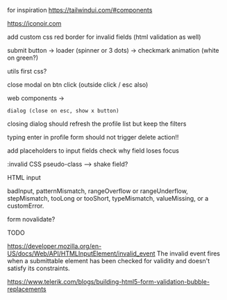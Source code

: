 for inspiration https://tailwindui.com/#components

https://iconoir.com

add custom css red border for invalid fields (html validation as well)

submit button -> loader (spinner or 3 dots) -> checkmark animation (white on
green?)

utils first css?

close modal on btn click (outside click / esc also)

web components ->

    dialog (close on esc, show x button)

closing dialog should refresh the profile list but keep the filters

typing enter in profile form should not trigger delete action!!

add placeholders to input fields check why field loses focus

:invalid CSS pseudo-class --> shake field?

HTML input


badInput, patternMismatch, rangeOverflow or rangeUnderflow, stepMismatch,
tooLong or tooShort, typeMismatch, valueMissing, or a customError.

form novalidate?

TODO



https://developer.mozilla.org/en-US/docs/Web/API/HTMLInputElement/invalid_event
The invalid event fires when a submittable element has been checked for validity
and doesn't satisfy its constraints.


https://www.telerik.com/blogs/building-html5-form-validation-bubble-replacements
